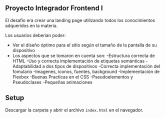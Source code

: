 ## Proyecto Integrador Frontend I

El desafío era crear una landing page utilizando todos los conocimientos adqueridos en la materia.

Los usuarios deberían poder:

- Ver el diseño óptimo para el sitio según el tamaño de la pantalla de su dispositivo
- Los aspectos que se tomaron en cuenta son:
         -Estructura correcta de HTML
         -Uso y correcta implementación de etiquetas semánticas
         -Adaptabilidad a dos tipos de dispositivos
         -Correcta implementación del fomulario
         -Imagenes, iconos, fuentes, background
         -Implementación de Flexbox
         -Buenas Practicas en el CSS
         -Pseudoelementos y Pseudoclases 
         -Pequeñas animaciones

## Setup

Descargar la carpeta y abrir el archivo `index.html` en el navegador.
